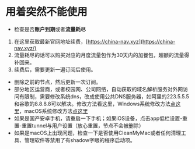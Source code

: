 # 用着突然不能使用

- 检查是否**账户到期**或者**流量耗尽**

1. 在这里获取最新官网地址续费，[https://china-nav.xyz](https://china-nav.xyz/)
2. 流量耗尽的话可以购买对应的月度流量包作为30天内的加餐包，超额的流量得补回来。
3. 续费后，需要更新一遍订阅后使用。

- 删除之前的节点，然后更新一次订阅。
- 部分地区运营商，或者校园网、公司网络，自动获取的域名解析服务对外网访问有限制，需要修改系统dns，改成使用公共DNS服务器，如阿里的223.5.5.5和谷歌的8.8.8.8可以解决。修改方法看这里，Windows系统修改方法[点这里](https://jingyan.baidu.com/article/2fb0ba40833b0a00f2ec5f28.html)，macOS系统修改方法[点这里](https://jingyan.baidu.com/article/fc07f9891f626712ffe519cf.html)
- 如果是国产安卓手机，请重启一下手机；如果iOS设备，点击app低栏设置-重置-重置tunnel与用户设置（放心重置，节点不会被删除）
- 如果是macOS上出现问题，检查一下是否使用CleanMyMac或者任何清理工具、管理软件等禁用了有shadow字眼的程序启动项。